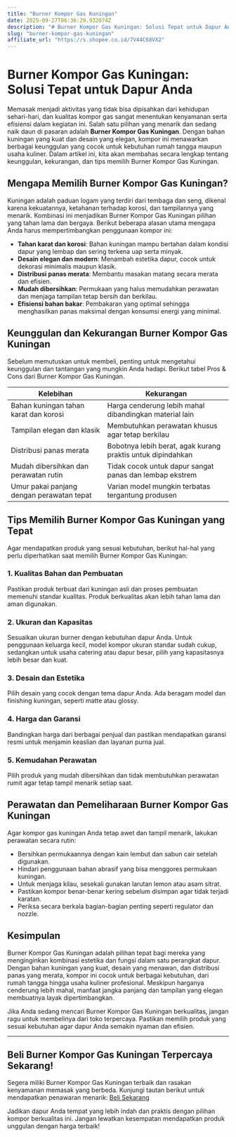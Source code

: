 ```yaml
---
title: "Burner Kompor Gas Kuningan"
date: 2025-09-27T06:36:29.932074Z
description: "# Burner Kompor Gas Kuningan: Solusi Tepat untuk Dapur Anda..."
slug: "burner-kompor-gas-kuningan"
affiliate_url: "https://s.shopee.co.id/7V44C68VX2"
---
```

# Burner Kompor Gas Kuningan: Solusi Tepat untuk Dapur Anda

Memasak menjadi aktivitas yang tidak bisa dipisahkan dari kehidupan sehari-hari, dan kualitas kompor gas sangat menentukan kenyamanan serta efisiensi dalam kegiatan ini. Salah satu pilihan yang menarik dan sedang naik daun di pasaran adalah **Burner Kompor Gas Kuningan**. Dengan bahan kuningan yang kuat dan desain yang elegan, kompor ini menawarkan berbagai keunggulan yang cocok untuk kebutuhan rumah tangga maupun usaha kuliner. Dalam artikel ini, kita akan membahas secara lengkap tentang keunggulan, kekurangan, dan tips memilih Burner Kompor Gas Kuningan.

## Mengapa Memilih Burner Kompor Gas Kuningan?

Kuningan adalah paduan logam yang terdiri dari tembaga dan seng, dikenal karena kekuatannya, ketahanan terhadap korosi, dan tampilannya yang menarik. Kombinasi ini menjadikan Burner Kompor Gas Kuningan pilihan yang tahan lama dan bergaya. Berikut beberapa alasan utama mengapa Anda harus mempertimbangkan penggunaan kompor ini:

- **Tahan karat dan korosi**: Bahan kuningan mampu bertahan dalam kondisi dapur yang lembap dan sering terkena uap serta minyak.
- **Desain elegan dan modern**: Menambah estetika dapur, cocok untuk dekorasi minimalis maupun klasik.
- **Distribusi panas merata**: Membantu masakan matang secara merata dan efisien.
- **Mudah dibersihkan**: Permukaan yang halus memudahkan perawatan dan menjaga tampilan tetap bersih dan berkilau.
- **Efisiensi bahan bakar**: Pembakaran yang optimal sehingga menghasilkan panas maksimal dengan konsumsi energi yang minimal.

## Keunggulan dan Kekurangan Burner Kompor Gas Kuningan

Sebelum memutuskan untuk membeli, penting untuk mengetahui keunggulan dan tantangan yang mungkin Anda hadapi. Berikut tabel Pros & Cons dari Burner Kompor Gas Kuningan.

| Kelebihan                                    | Kekurangan                                         |
|----------------------------------------------|---------------------------------------------------|
| Bahan kuningan tahan karat dan korosi     | Harga cenderung lebih mahal dibandingkan material lain |
| Tampilan elegan dan klasik                | Membutuhkan perawatan khusus agar tetap berkilau   |
| Distribusi panas merata                     | Bobotnya lebih berat, agak kurang praktis untuk dipindahkan |
| Mudah dibersihkan dan perawatan rutin     | Tidak cocok untuk dapur sangat panas dan lembap ekstrem |
| Umur pakai panjang dengan perawatan tepat | Varian model mungkin terbatas tergantung produsen |

## Tips Memilih Burner Kompor Gas Kuningan yang Tepat

Agar mendapatkan produk yang sesuai kebutuhan, berikut hal-hal yang perlu diperhatikan saat memilih Burner Kompor Gas Kuningan:

### 1. Kualitas Bahan dan Pembuatan
Pastikan produk terbuat dari kuningan asli dan proses pembuatan memenuhi standar kualitas. Produk berkualitas akan lebih tahan lama dan aman digunakan.

### 2. Ukuran dan Kapasitas
Sesuaikan ukuran burner dengan kebutuhan dapur Anda. Untuk penggunaan keluarga kecil, model kompor ukuran standar sudah cukup, sedangkan untuk usaha catering atau dapur besar, pilih yang kapasitasnya lebih besar dan kuat.

### 3. Desain dan Estetika
Pilih desain yang cocok dengan tema dapur Anda. Ada beragam model dan finishing kuningan, seperti matte atau glossy.

### 4. Harga dan Garansi
Bandingkan harga dari berbagai penjual dan pastikan mendapatkan garansi resmi untuk menjamin keaslian dan layanan purna jual.

### 5. Kemudahan Perawatan
Pilih produk yang mudah dibersihkan dan tidak membutuhkan perawatan rumit agar tetap tampil menarik setiap saat.

## Perawatan dan Pemeliharaan Burner Kompor Gas Kuningan

Agar kompor gas kuningan Anda tetap awet dan tampil menarik, lakukan perawatan secara rutin:

- Bersihkan permukaannya dengan kain lembut dan sabun cair setelah digunakan.
- Hindari penggunaan bahan abrasif yang bisa menggores permukaan kuningan.
- Untuk menjaga kilau, sesekali gunakan larutan lemon atau asam sitrat.
- Pastikan kompor benar-benar kering sebelum disimpan agar tidak terjadi karatan.
- Periksa secara berkala bagian-bagian penting seperti regulator dan nozzle.

## Kesimpulan

Burner Kompor Gas Kuningan adalah pilihan tepat bagi mereka yang menginginkan kombinasi estetika dan fungsi dalam satu perangkat dapur. Dengan bahan kuningan yang kuat, desain yang menawan, dan distribusi panas yang merata, kompor ini cocok untuk berbagai kebutuhan, dari rumah tangga hingga usaha kuliner profesional. Meskipun harganya cenderung lebih mahal, manfaat jangka panjang dan tampilan yang elegan membuatnya layak dipertimbangkan.

Jika Anda sedang mencari Burner Kompor Gas Kuningan berkualitas, jangan ragu untuk membelinya dari toko terpercaya. Pastikan memilih produk yang sesuai kebutuhan agar dapur Anda semakin nyaman dan efisien.

---

## Beli Burner Kompor Gas Kuningan Terpercaya Sekarang!

Segera miliki Burner Kompor Gas Kuningan terbaik dan rasakan kenyamanan memasak yang berbeda. Kunjungi tautan berikut untuk mendapatkan penawaran menarik: [Beli Sekarang](https://s.shopee.co.id/7V44C68VX2)

Jadikan dapur Anda tempat yang lebih indah dan praktis dengan pilihan kompor berkualitas ini. Jangan lewatkan kesempatan mendapatkan produk unggulan dengan harga terbaik!